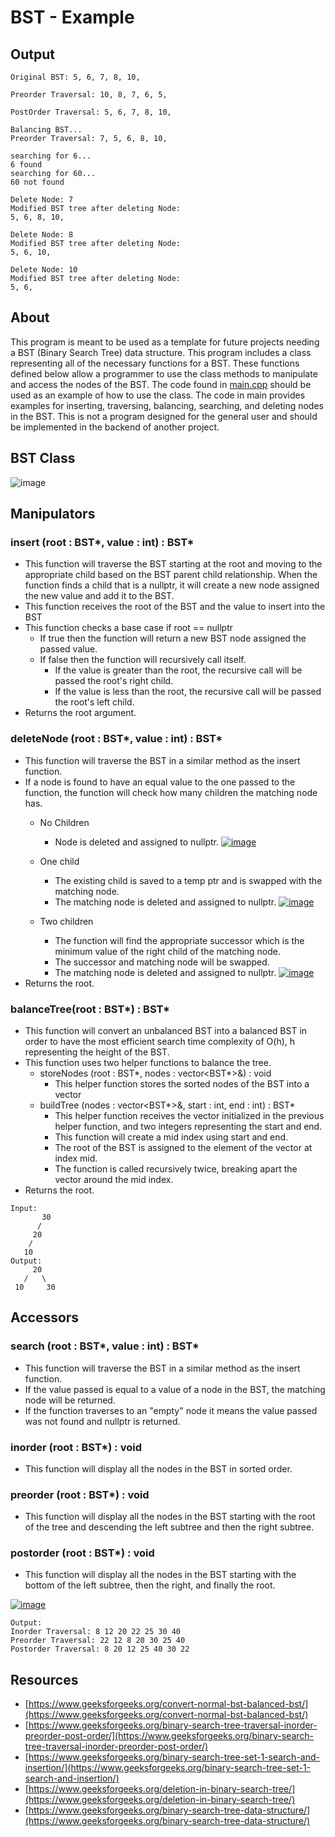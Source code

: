 # BST - Example
## Output
```
Original BST: 5, 6, 7, 8, 10,

Preorder Traversal: 10, 8, 7, 6, 5,

PostOrder Traversal: 5, 6, 7, 8, 10,

Balancing BST...
Preorder Traversal: 7, 5, 6, 8, 10,

searching for 6...
6 found
searching for 60...
60 not found

Delete Node: 7
Modified BST tree after deleting Node:
5, 6, 8, 10,

Delete Node: 8
Modified BST tree after deleting Node:
5, 6, 10,

Delete Node: 10
Modified BST tree after deleting Node:
5, 6,
```
## About
This program is meant to be used as a template for future projects needing a BST (Binary Search Tree) data structure. This program includes a class representing all of the necessary functions for a BST. These functions defined below allow a programmer to use the class methods to manipulate and access the nodes of the BST. The code found in [main.cpp](main.cpp) should be used as an example of how to use the class. The code in main provides examples for inserting, traversing, balancing, searching, and deleting nodes in the BST. This is not a program designed for the general user and should be implemented in the backend of another project.

## BST Class
![image](https://github.com/JusDooEt/BST-Example/assets/152052216/207c1168-4567-429f-afa8-f0fa286b8ddd)

## Manipulators
### insert (root : BST*, value : int) : BST*
- This function will traverse the BST starting at the root and moving to the appropriate child based on the BST parent child relationship. When the function finds a child that is a nullptr, it will create a new node assigned the new value and add it to the BST.
- This function receives the root of the BST and the value to insert into the BST
- This function checks a base case if root == nullptr
  - If true then the function will return a new BST node assigned the passed value.
  - If false then the function will recursively call itself.
    - If the value is greater than the root, the recursive call will be passed the root's right child.
    - If the value is less than the root, the recursive call will be passed the root's left child.
- Returns the root argument.
### deleteNode (root : BST*, value : int) : BST*
- This function will traverse the BST in a similar method as the insert function.
- If a node is found to have an equal value to the one passed to the function, the function will check how many children the matching node has.
  - No Children
    - Node is deleted and assigned to nullptr.
  [![image](https://github.com/JusDooEt/BST-Example/assets/152052216/01860aea-d8e9-4ad2-8f92-0674fbd83d24)](https://www.geeksforgeeks.org/deletion-in-binary-search-tree/)

  - One child
    - The existing child is saved to a temp ptr and is swapped with the matching node.
    - The matching node is deleted and assigned to nullptr.
  [![image](https://github.com/JusDooEt/BST-Example/assets/152052216/8120d1a5-72ad-4124-972f-f067e0371d25)](https://www.geeksforgeeks.org/deletion-in-binary-search-tree/)

  - Two children
    - The function will find the appropriate successor which is the minimum value of the right child of the matching node.
    - The successor and matching node will be swapped.
    - The matching node is deleted and assigned to nullptr.
  [![image](https://github.com/JusDooEt/BST-Example/assets/152052216/db35bff9-3ab0-4589-b397-9d060ec6b55b)](https://www.geeksforgeeks.org/deletion-in-binary-search-tree/)
- Returns the root.
### balanceTree(root : BST*) : BST*
- This function will convert an unbalanced BST into a balanced BST in order to have the most efficient search time complexity of O(h), h representing the height of the BST.
- This function uses two helper functions to balance the tree.
  - storeNodes (root : BST*, nodes : vector<BST*>&) : void
    - This helper function stores the sorted nodes of the BST into a vector
  - buildTree (nodes : vector<BST*>&, start : int, end : int) : BST*
    - This helper function receives the vector initialized in the previous helper function, and two integers representing the start and end.
    - This function will create a mid index using start and end.
    - The root of the BST is assigned to the element of the vector at index mid.
    - The function is called recursively twice, breaking apart the vector around the mid index.
- Returns the root.
```
Input:
       30
      /
     20
    /
   10
Output:
     20
   /   \
 10     30
```
## Accessors
### search (root : BST*, value : int) : BST*
- This function will traverse the BST in a similar method as the insert function.
- If the value passed is equal to a value of a node in the BST, the matching node will be returned.
- If the function traverses to an "empty" node it means the value passed was not found and nullptr is returned.
### inorder (root : BST*) : void
- This function will display all the nodes in the BST in sorted order.
### preorder (root : BST*) : void
- This function will display all the nodes in the BST starting with the root of the tree and descending the left subtree and then the right subtree.
### postorder (root : BST*) : void
- This function will display all the nodes in the BST starting with the bottom of the left subtree, then the right, and finally the root.


[![image](https://github.com/JusDooEt/BST-Example/assets/152052216/22a56fcc-5364-417b-b2a5-20e31b585a26)](https://www.geeksforgeeks.org/binary-search-tree-traversal-inorder-preorder-post-order/)
```
Output: 
Inorder Traversal: 8 12 20 22 25 30 40
Preorder Traversal: 22 12 8 20 30 25 40
Postorder Traversal: 8 20 12 25 40 30 22
```

## Resources
- [https://www.geeksforgeeks.org/convert-normal-bst-balanced-bst/](https://www.geeksforgeeks.org/convert-normal-bst-balanced-bst/)
- [https://www.geeksforgeeks.org/binary-search-tree-traversal-inorder-preorder-post-order/](https://www.geeksforgeeks.org/binary-search-tree-traversal-inorder-preorder-post-order/)
- [https://www.geeksforgeeks.org/binary-search-tree-set-1-search-and-insertion/](https://www.geeksforgeeks.org/binary-search-tree-set-1-search-and-insertion/)
- [https://www.geeksforgeeks.org/deletion-in-binary-search-tree/](https://www.geeksforgeeks.org/deletion-in-binary-search-tree/)
- [https://www.geeksforgeeks.org/binary-search-tree-data-structure/](https://www.geeksforgeeks.org/binary-search-tree-data-structure/)


